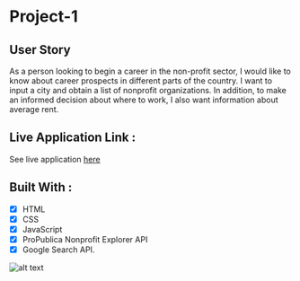 # Project-1

## User Story

As a person looking to begin a career in the non-profit sector, I would like to know about career prospects in different parts of the country. I want to input a city and obtain a list of nonprofit organizations. In addition, to make an informed decision about where to work, I also want information about average rent.

## Live Application Link :
See live application [here](https://sthompsonchicago.github.io/Nonprofit-Career-Planner/)

## Built With : 
- [x] HTML
- [x] CSS
- [x] JavaScript
- [x] ProPublica Nonprofit Explorer API
- [x] Google Search API.

![alt text]()
